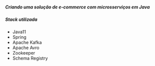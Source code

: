 ##### Criando uma solução de e-commerce com microsserviços em Java

##### Stack utilizada

  * Java11
  * Spring
  * Apache Kafka
  * Apache Avro
  * Zookeeper
  * Schema Registry  